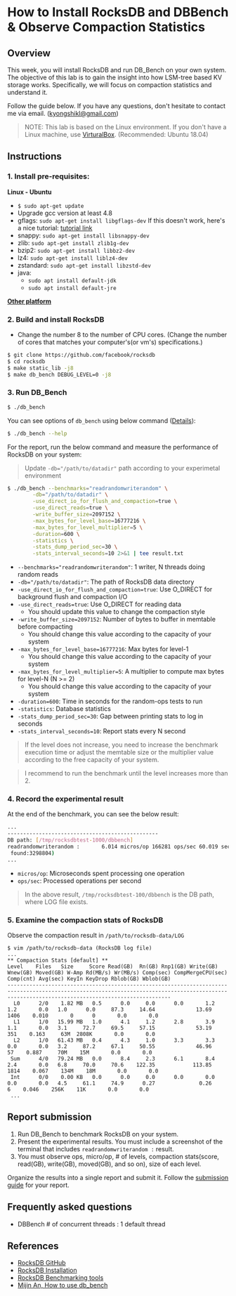 # How to Install RocksDB and DBBench & Observe Compaction Statistics

## Overview

This week, you will install RocksDB and run DB_Bench on your own system. 
The objective of this lab is to gain the insight into  how LSM-tree based KV storage works. 
Specifically, we will focus on compaction statistics and understand it. 

Follow the guide below. If you have any questions, don't hesitate to contact me via email. (kyongshikl@gmail.com)

> NOTE: This lab is based on the Linux environment. If you don't have a Linux machine, use [VirturalBox](https://www.virtualbox.org/). (Recommended: Ubuntu 18.04)

## Instructions

### 1. Install pre-requisites:

**Linux - Ubuntu**
- `$ sudo apt-get update`
- Upgrade gcc version at least 4.8
- gflags: `sudo apt-get install libgflags-dev`
  If this doesn't work, here's a nice tutorial: [tutorial link](http://askubuntu.com/questions/312173/installing-gflags-12-04)
- snappy: `sudo apt-get install libsnappy-dev`
- zlib: `sudo apt-get install zlib1g-dev`
- bzip2: `sudo apt-get install libbz2-dev`
- lz4: `sudo apt-get install liblz4-dev`
- zstandard: `sudo apt-get install libzstd-dev`
- java:
  - `sudo apt install default-jdk`
  - `sudo apt install default-jre`

**[Other platform](https://github.com/facebook/rocksdb/blob/master/INSTALL.md#supported-platforms)**

### 2. Build and install RocksDB
- Change the number 8 to the number of CPU cores. (Change the number of cores that matches your computer's(or vm's) specifications.)
```bash
$ git clone https://github.com/facebook/rocksdb
$ cd rocksdb
$ make static_lib -j8
$ make db_bench DEBUG_LEVEL=0 -j8
```

### 3. Run DB_Bench

```bash
$ ./db_bench
```

You can see options of `db_bench` using below command ([Details](https://github.com/facebook/rocksdb/wiki/Benchmarking-tools)):

```bash
$ ./db_bench --help
```

For the report, run the below command and measure the performance of RocksDB on your system:

> Update `-db="/path/to/datadir"` path according to your experimetal environment

```bash
$ ./db_bench --benchmarks="readrandomwriterandom" \
        -db="/path/to/datadir" \
        -use_direct_io_for_flush_and_compaction=true \
        -use_direct_reads=true \
        -write_buffer_size=2097152 \
        -max_bytes_for_level_base=16777216 \
        -max_bytes_for_level_multiplier=5 \
        -duration=600 \
        -statistics \
        -stats_dump_period_sec=30 \
        -stats_interval_seconds=10 2>&1 | tee result.txt
```
- `--benchmarks="readrandomwriterandom"`: 1 writer, N threads doing random reads
- `-db="/path/to/datadir"`: The path of RocksDB data directory 
- `-use_direct_io_for_flush_and_compaction=true`: Use O_DIRECT for background flush and compaction I/O
- `-use_direct_reads=true`: Use O_DIRECT for reading data
    - You should update this value to change the compaction style
- `-write_buffer_size=2097152`: Number of bytes to buffer in memtable before compacting
    - You should change this value according to the capacity of your system
- `-max_bytes_for_level_base=16777216`: Max bytes for level-1
    - You should change this value according to the capacity of your system
- `-max_bytes_for_level_multiplier=5`: A multiplier to compute max bytes for level-N (N >= 2)
    - You should change this value according to the capacity of your system
- `-duration=600`: Time in seconds for the random-ops tests to run
- `-statistics`: Database statistics
- `-stats_dump_period_sec=30`: Gap between printing stats to log in seconds
- `-stats_interval_seconds=10`: Report stats every N second


> If the level does not increase, you need to increase the benchmark execution time or adjust the memtable size or the multiplier value according to the free capacity of your system.

> I recommend to run the benchmark until the level increases more than 2.


### 4. Record the experimental result

At the end of the benchmark, you can see the below result:

```bash
...
------------------------------------------------
DB path: [/tmp/rocksdbtest-1000/dbbench]
readrandomwriterandom :       6.014 micros/op 166281 ops/sec 60.019 seconds 9979999 operations; ( reads:8982000 writes:997999 total:1000000
 found:3298804)
...
```


- `micros/op`: Microseconds spent processing one operation
- `ops/sec`: Processed operations per second

> In the above result, `/tmp/rocksdbtest-100/dbbench` is the DB path, where LOG file exists.




### 5. Examine the compaction  stats of RocksDB

Observe the compaction result in `/path/to/rocksdb-data/LOG`

```
$ vim /path/to/rocksdb-data (RocksDB log file)
...
** Compaction Stats [default] **
Level    Files   Size     Score Read(GB)  Rn(GB) Rnp1(GB) Write(GB) Wnew(GB) Moved(GB) W-Amp Rd(MB/s) Wr(MB/s) Comp(sec) CompMergeCPU(sec) Comp(cnt) Avg(sec) KeyIn KeyDrop Rblob(GB) Wblob(GB)
------------------------------------------------------------------------------------------------------------------------------------------------------------------------------------------------
  L0      2/0    1.82 MB   0.5      0.0     0.0      0.0       1.2      1.2       0.0   1.0      0.0     87.3     14.64             13.69      1406    0.010       0      0       0.0       0.0
  L1      1/0   15.99 MB   1.0      4.1     1.2      2.8       3.9      1.1       0.0   3.1     72.7     69.5     57.15             53.19       351    0.163     63M  2808K       0.0       0.0
  L2      1/0   61.43 MB   0.4      4.3     1.0      3.3       3.3      0.0       0.0   3.2     87.2     67.1     50.55             46.96        57    0.887     70M    15M       0.0       0.0
 Sum      4/0   79.24 MB   0.0      8.4     2.3      6.1       8.4      2.4       0.0   6.8     70.0     70.6    122.35            113.85      1814    0.067    134M    18M       0.0       0.0
 Int      0/0    0.00 KB   0.0      0.0     0.0      0.0       0.0      0.0       0.0   4.5     61.1     74.9      0.27              0.26         6    0.046    256K    11K       0.0       0.0
 ...
```

## Report submission
1. Run DB_Bench to benchmark RocksDB on your system.
2. Present the experimental results. You must include a screenshot of the terminal that includes `readrandomwriterandom :` result.
3. You must observe ops, micro/op, # of levels, compaction stats(score, read(GB), write(GB), moved(GB), and so on), size of each level. 

Organize the results into a single report and submit it. Follow the [submission guide](./submission-guide.md) for your report.

## Frequently asked questions
- DBBench # of concurrent threads : 1 default thread

## References
- [RocksDB GitHub](https://github.com/facebook/rocksdb) 
- [RocksDB Installation](https://github.com/facebook/rocksdb/blob/main/INSTALL.md)
- [RocksDB Benchmarking tools](https://github.com/facebook/rocksdb/wiki/Benchmarking-tools)
- [Mijin An, How to use db_bench](https://github.com/meeeejin/til/blob/master/rocksdb/how-to-use-db_bench.md)
